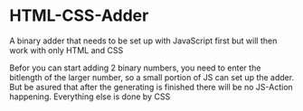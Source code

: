 # HTML-CSS-Adder
A binary adder that needs to be set up with JavaScript first but will then work with only HTML and CSS

Befor you can start adding 2 binary numbers, you need to enter the bitlength of the larger number, so a small portion of JS can set up the adder. But be asured that after the generating is finished there will be no JS-Action happening. Everything else is done by CSS
